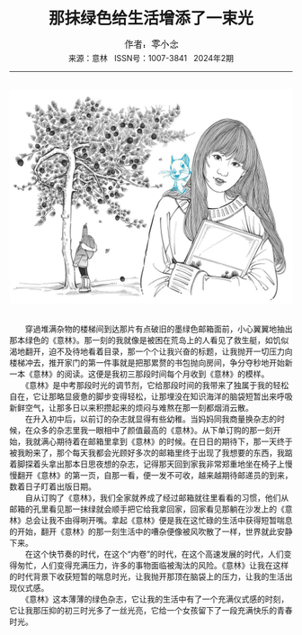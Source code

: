 # <center>那抹绿色给生活增添了一束光</center>

<div align=center><img src="https://raw.githubusercontent.com/leaguecn/magazines/main/img_authors/%25d7%25f7%25d5%25df%25a3%25ba%25c1%25e3%25d0%25a1%25c4%25ee.jpg"></div>

<center>来源：意林   ISSN号：1007-3841   2024年2期</center>

* * *

<br>![](https://raw.githubusercontent.com/leaguecn/magazines/main/img/yili20240268-1-l.jpg)

  
<br>　　穿過堆满杂物的楼梯间到达那片有点破旧的墨绿色邮箱面前，小心翼翼地抽出那本绿色的《意林》。那一刻的我就像是被困在荒岛上的人看见了救生艇，如饥似渴地翻开，迫不及待地看着目录，那一个个让我兴奋的标题，让我抛开一切压力向楼梯冲去，推开家门的第一件事就是把那累赘的书包抛向房间，争分夺秒地开始新一本《意林》的阅读。这便是我初三那段时间每个月收到《意林》的模样。  
　　《意林》是中考那段时光的调节剂，它给那段时间的我带来了独属于我的轻松自在，它让那略显疲惫的脚步变得轻松，让那埋没在知识海洋的脑袋短暂出来呼吸新鲜空气，让那多日以来积攒起来的烦闷与难熬在那一刻都烟消云散。  
　　在升入初中后，以前订的杂志就显得有些幼稚。当妈妈同我商量换杂志的时候，在众多的杂志里我一眼相中了颜值最高的《意林》。从下单订购的那一刻开始，我就满心期待着在邮箱里拿到《意林》的时候。在日日的期待下，那一天终于被我盼来了，那个每天我都会光顾好多次的邮箱里终于出现了我想要的东西，我踮着脚探着头拿出那本日思夜想的杂志，记得那天回到家我非常郑重地坐在椅子上慢慢翻开《意林》的第一页，自那一看，便一发不可收，越来越期待邮递员的到来，数着日子盯着出版日期。  
　　自从订购了《意林》，我们全家就养成了经过邮箱就往里看看的习惯，他们从邮箱的孔里看见那一抹绿就会顺手把它给我拿回家，回家看见那躺在沙发上的《意林》总会让我不由得咧开嘴。拿起《意林》便是我在这忙碌的生活中获得短暂喘息的开始，翻开《意林》的那一刻生活中的嘈杂便像被风吹散了一样，世界就此安静下来。  
　　在这个快节奏的时代，在这个“内卷”的时代，在这个高速发展的时代，人们变得匆忙，人们变得充满压力，许多的事物面临被淘汰的风险。《意林》让我在这样的时代背景下收获短暂的喘息时光，让我抛开那顶在脑袋上的压力，让我的生活出现仪式感。  
　　《意林》这本薄薄的绿色杂志，它让我的生活中有了一个充满仪式感的时刻，它让我那压抑的初三时光多了一丝光亮，它给一个女孩留下了一段充满快乐的青春时光。
